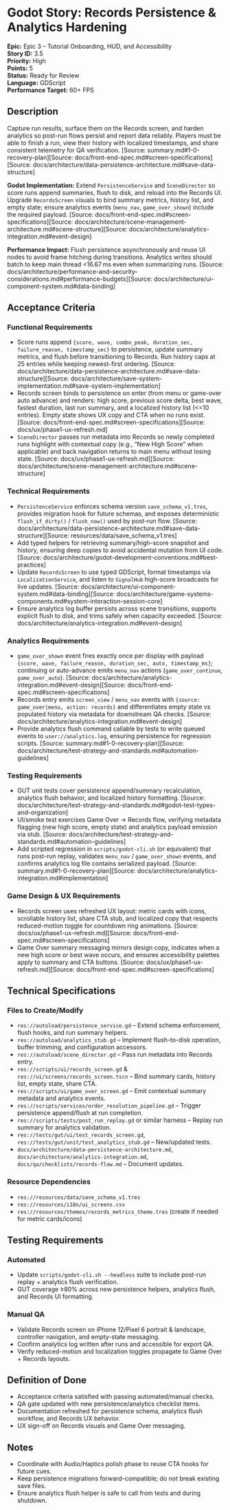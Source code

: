 # Godot Story: Records Persistence & Analytics Hardening

**Epic:** Epic 3 – Tutorial Onboarding, HUD, and Accessibility  
**Story ID:** 3.5  
**Priority:** High  
**Points:** 5  
**Status:** Ready for Review  
**Language:** GDScript  
**Performance Target:** 60+ FPS

## Description
Capture run results, surface them on the Records screen, and harden analytics so post-run flows persist and report data reliably. Players must be able to finish a run, view their history with localized timestamps, and share consistent telemetry for QA verification. [Source: summary.md#1-0-recovery-plan][Source: docs/front-end-spec.md#screen-specifications][Source: docs/architecture/data-persistence-architecture.md#save-data-structure]

**Godot Implementation:** Extend `PersistenceService` and `SceneDirector` so score runs append summaries, flush to disk, and reload into the Records UI. Upgrade `RecordsScreen` visuals to bind summary metrics, history list, and empty state; ensure analytics events (`menu_nav`, `game_over_shown`) include the required payload. [Source: docs/front-end-spec.md#screen-specifications][Source: docs/architecture/scene-management-architecture.md#scene-structure][Source: docs/architecture/analytics-integration.md#event-design]

**Performance Impact:** Flush persistence asynchronously and reuse UI nodes to avoid frame hitching during transitions. Analytics writes should batch to keep main thread <16.67 ms even when summarizing runs. [Source: docs/architecture/performance-and-security-considerations.md#performance-budgets][Source: docs/architecture/ui-component-system.md#data-binding]

## Acceptance Criteria
### Functional Requirements
- Score runs append `{score, wave, combo_peak, duration_sec, failure_reason, timestamp_sec}` to persistence, update summary metrics, and flush before transitioning to Records. Run history caps at 25 entries while keeping newest-first ordering. [Source: docs/architecture/data-persistence-architecture.md#save-data-structure][Source: docs/architecture/save-system-implementation.md#save-system-implementation]
- Records screen binds to persistence on enter (from menu or game-over auto advance) and renders: high score, previous score delta, best wave, fastest duration, last run summary, and a localized history list (<=10 entries). Empty state shows UX copy and CTA when no runs exist. [Source: docs/front-end-spec.md#screen-specifications][Source: docs/ux/phase1-ux-refresh.md]
- `SceneDirector` passes run metadata into Records so newly completed runs highlight with contextual copy (e.g., “New High Score” when applicable) and back navigation returns to main menu without losing state. [Source: docs/ux/phase1-ux-refresh.md][Source: docs/architecture/scene-management-architecture.md#scene-structure]

### Technical Requirements
- `PersistenceService` enforces schema version `save_schema_v1.tres`, provides migration hook for future schemas, and exposes deterministic `flush_if_dirty()` / `flush_now()` used by post-run flow. [Source: docs/architecture/data-persistence-architecture.md#save-data-structure][Source: resources/data/save_schema_v1.tres]
- Add typed helpers for retrieving summary/high-score snapshot and history, ensuring deep copies to avoid accidental mutation from UI code. [Source: docs/architecture/godot-development-conventions.md#best-practices]
- Update `RecordsScreen` to use typed GDScript, format timestamps via `LocalizationService`, and listen to `SignalHub` high-score broadcasts for live updates. [Source: docs/architecture/ui-component-system.md#data-binding][Source: docs/architecture/game-systems-components.md#system-interaction-session-core]
- Ensure analytics log buffer persists across scene transitions, supports explicit flush to disk, and trims safely when capacity exceeded. [Source: docs/architecture/analytics-integration.md#event-design]

### Analytics Requirements
- `game_over_shown` event fires exactly once per display with payload `{score, wave, failure_reason, duration_sec, auto, timestamp_ms}`; continuing or auto-advance emits `menu_nav` actions (`game_over_continue`, `game_over_auto`). [Source: docs/architecture/analytics-integration.md#event-design][Source: docs/front-end-spec.md#screen-specifications]
- Records entry emits `screen_view` / `menu_nav` events with `{source: game_over|menu, action: records}` and differentiates empty state vs populated history via metadata for downstream QA checks. [Source: docs/architecture/analytics-integration.md#event-design]
- Provide analytics flush command callable by tests to write queued events to `user://analytics.log`, ensuring persistence for regression scripts. [Source: summary.md#1-0-recovery-plan][Source: docs/architecture/test-strategy-and-standards.md#automation-guidelines]

### Testing Requirements
- GUT unit tests cover persistence append/summary recalculation, analytics flush behavior, and localized history formatting. [Source: docs/architecture/test-strategy-and-standards.md#godot-test-types-and-organization]
- UI/smoke test exercises Game Over → Records flow, verifying metadata flagging (new high score, empty state) and analytics payload emission via stub. [Source: docs/architecture/test-strategy-and-standards.md#automation-guidelines]
- Add scripted regression in `scripts/godot-cli.sh` (or equivalent) that runs post-run replay, validates `menu_nav` / `game_over_shown` events, and confirms analytics log file contains serialized payload. [Source: summary.md#1-0-recovery-plan][Source: docs/architecture/analytics-integration.md#implementation]

### Game Design & UX Requirements
- Records screen uses refreshed UX layout: metric cards with icons, scrollable history list, share CTA stub, and localized copy that respects reduced-motion toggle for countdown ring animations. [Source: docs/ux/phase1-ux-refresh.md][Source: docs/front-end-spec.md#screen-specifications]
- Game Over summary messaging mirrors design copy, indicates when a new high score or best wave occurs, and ensures accessibility palettes apply to summary and CTA buttons. [Source: docs/ux/phase1-ux-refresh.md][Source: docs/front-end-spec.md#screen-specifications]

## Technical Specifications
### Files to Create/Modify
- `res://autoload/persistence_service.gd` – Extend schema enforcement, flush hooks, and run summary helpers.
- `res://autoload/analytics_stub.gd` – Implement flush-to-disk operation, buffer trimming, and configuration accessors.
- `res://autoload/scene_director.gd` – Pass run metadata into Records entry.
- `res://scripts/ui/records_screen.gd` & `res://ui/screens/records_screen.tscn` – Bind summary cards, history list, empty state, share CTA.
- `res://scripts/ui/game_over_screen.gd` – Emit contextual summary metadata and analytics events.
- `res://scripts/services/order_resolution_pipeline.gd` – Trigger persistence append/flush at run completion.
- `res://scripts/tests/post_run_replay.gd` or similar harness – Replay run summary for analytics validation.
- `res://tests/gut/ui/test_records_screen.gd`, `res://tests/gut/unit/test_analytics_stub.gd` – New/updated tests.
- `docs/architecture/data-persistence-architecture.md`, `docs/architecture/analytics-integration.md`, `docs/qa/checklists/records-flow.md` – Document updates.

### Resource Dependencies
- `res://resources/data/save_schema_v1.tres`
- `res://resources/i18n/ui_screens.csv`
- `res://resources/themes/records_metrics_theme.tres` (create if needed for metric cards/icons)

## Testing Requirements
### Automated
- Update `scripts/godot-cli.sh --headless` suite to include post-run replay + analytics flush verification.
- GUT coverage ≥80% across new persistence helpers, analytics flush, and Records UI formatting.

### Manual QA
- Validate Records screen on iPhone 12/Pixel 6 portrait & landscape, controller navigation, and empty-state messaging.
- Confirm analytics log written after runs and accessible for export QA.
- Verify reduced-motion and localization toggles propagate to Game Over + Records layouts.

## Definition of Done
- Acceptance criteria satisfied with passing automated/manual checks.
- QA gate updated with new persistence/analytics checklist items.
- Documentation refreshed for persistence schema, analytics flush workflow, and Records UX behavior.
- UX sign-off on Records visuals and Game Over messaging.

## Notes
- Coordinate with Audio/Haptics polish phase to reuse CTA hooks for future cues.
- Keep persistence migrations forward-compatible; do not break existing save files.
- Ensure analytics flush helper is safe to call from tests and during shutdown.
